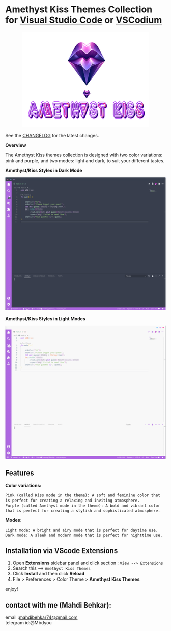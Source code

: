 # Amethyst Kiss Themes Collection for [Visual Studio Code](http://code.visualstudio.com) or [VSCodium](https://vscodium.com/)

<div align="center">
  <img alt="icon" src="https://raw.githubusercontent.com/Behkar/amethyst_kiss_theme/master/images/amethyst-kiss.png" width="400px" height="300">
</div>


See the [CHANGELOG](CHANGELOG.md) for the latest changes.

**Overview**

The Amethyst Kiss themes collection is designed with two color variations: pink and purple, and two modes: light and dark, to suit your different tastes.

**Amethyst/Kiss Styles in Dark Mode**

<img alt="overview" src="https://raw.githubusercontent.com/Behkar/amethyst_kiss_theme/master/images/dark.gif" />

**Amethyst/Kiss Styles in Light Modes**

<img alt="overview" src="https://raw.githubusercontent.com/Behkar/amethyst_kiss_theme/master/images/light.gif" />



## Features

**Color variations:**

    Pink (called Kiss mode in the theme): A soft and feminine color that is perfect for creating a relaxing and inviting atmosphere.
    Purple (called Amethyst mode in the theme): A bold and vibrant color that is perfect for creating a stylish and sophisticated atmosphere.

**Modes:**

    Light mode: A bright and airy mode that is perfect for daytime use.
    Dark mode: A sleek and modern mode that is perfect for nighttime use.



## Installation via VScode Extensions

1. Open **Extensions** sidebar panel and click section :  `View --> Extensions`
2. Search this --> `Amethyst Kiss Themes`
3. Click **Install** and then click **Reload**
4. File > Preferences > Color Theme > **Amethyst Kiss Themes**


enjoy!

## contact with me (Mahdi Behkar):
email :mahdibehkar74@gmail.com </br>
telegram id:@Mbdyou

